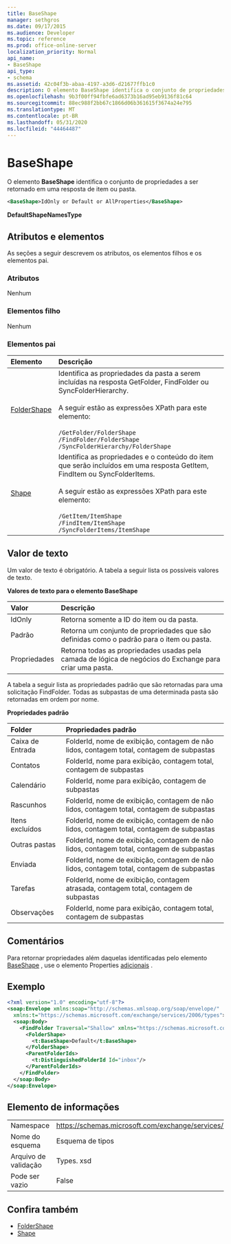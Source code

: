```yaml
---
title: BaseShape
manager: sethgros
ms.date: 09/17/2015
ms.audience: Developer
ms.topic: reference
ms.prod: office-online-server
localization_priority: Normal
api_name:
- BaseShape
api_type:
- schema
ms.assetid: 42c04f3b-abaa-4197-a3d6-d21677ffb1c0
description: O elemento BaseShape identifica o conjunto de propriedades a ser retornado em uma resposta de item ou pasta.
ms.openlocfilehash: 9b3f00ff94fbfe6ad6373b16ad95eb9136f81c64
ms.sourcegitcommit: 88ec988f2bb67c1866d06b361615f3674a24e795
ms.translationtype: MT
ms.contentlocale: pt-BR
ms.lasthandoff: 05/31/2020
ms.locfileid: "44464487"
---
```

# <a name="baseshape"></a>BaseShape

O elemento **BaseShape** identifica o conjunto de propriedades a ser retornado em uma resposta de item ou pasta. 
  
```xml
<BaseShape>IdOnly or Default or AllProperties</BaseShape>
```

 **DefaultShapeNamesType**
## <a name="attributes-and-elements"></a>Atributos e elementos

As seções a seguir descrevem os atributos, os elementos filhos e os elementos pai.
  
### <a name="attributes"></a>Atributos

Nenhum
  
### <a name="child-elements"></a>Elementos filho

Nenhum
  
### <a name="parent-elements"></a>Elementos pai

|**Elemento**|**Descrição**|
|:-----|:-----|
|[FolderShape](foldershape.md) <br/> | Identifica as propriedades da pasta a serem incluídas na resposta GetFolder, FindFolder ou SyncFolderHierarchy.<br/><br/>A seguir estão as expressões XPath para este elemento:<br/><br/>`/GetFolder/FolderShape` <br/>  `/FindFolder/FolderShape` <br/>  `/SyncFolderHierarchy/FolderShape` <br/> |
|[Shape](itemshape.md) <br/> | Identifica as propriedades e o conteúdo do item que serão incluídos em uma resposta GetItem, FindItem ou SyncFolderItems.<br/><br/>A seguir estão as expressões XPath para este elemento:<br/><br/>`/GetItem/ItemShape` <br/>  `/FindItem/ItemShape` <br/>  `/SyncFolderItems/ItemShape` <br/> |
   
## <a name="text-value"></a>Valor de texto

Um valor de texto é obrigatório. A tabela a seguir lista os possíveis valores de texto.
  
**Valores de texto para o elemento BaseShape**

|**Valor**|**Descrição**|
|:-----|:-----|
|IdOnly  <br/> |Retorna somente a ID do item ou da pasta.  <br/> |
|Padrão  <br/> |Retorna um conjunto de propriedades que são definidas como o padrão para o item ou pasta.  <br/> |
|Propriedades  <br/> |Retorna todas as propriedades usadas pela camada de lógica de negócios do Exchange para criar uma pasta.  <br/> |
   
A tabela a seguir lista as propriedades padrão que são retornadas para uma solicitação FindFolder. Todas as subpastas de uma determinada pasta são retornadas em ordem por nome.
  
**Propriedades padrão**

|**Folder**|**Propriedades padrão**|
|:-----|:-----|
|Caixa de Entrada  <br/> |FolderId, nome de exibição, contagem de não lidos, contagem total, contagem de subpastas  <br/> |
|Contatos  <br/> |FolderId, nome para exibição, contagem total, contagem de subpastas  <br/> |
|Calendário  <br/> |FolderId, nome para exibição, contagem de subpastas  <br/> |
|Rascunhos  <br/> |FolderId, nome de exibição, contagem de não lidos, contagem total, contagem de subpastas  <br/> |
|Itens excluídos  <br/> |FolderId, nome de exibição, contagem de não lidos, contagem total, contagem de subpastas  <br/> |
|Outras pastas  <br/> |FolderId, nome de exibição, contagem de não lidos, contagem total, contagem de subpastas  <br/> |
|Enviada  <br/> |FolderId, nome de exibição, contagem de não lidos, contagem total, contagem de subpastas  <br/> |
|Tarefas  <br/> |FolderId, nome de exibição, contagem atrasada, contagem total, contagem de subpastas  <br/> |
|Observações  <br/> |FolderId, nome para exibição, contagem total, contagem de subpastas  <br/> |
   
## <a name="remarks"></a>Comentários

Para retornar propriedades além daquelas identificadas pelo elemento [BaseShape](baseshape.md) , use o elemento Properties [adicionais](additionalproperties.md) . 
  
## <a name="example"></a>Exemplo

```XML
<?xml version="1.0" encoding="utf-8"?>
<soap:Envelope xmlns:soap="http://schemas.xmlsoap.org/soap/envelope/"
  xmlns:t="https://schemas.microsoft.com/exchange/services/2006/types">
  <soap:Body>
    <FindFolder Traversal="Shallow" xmlns="https://schemas.microsoft.com/exchange/services/2006/messages">
      <FolderShape>
        <t:BaseShape>Default</t:BaseShape>
      </FolderShape>
      <ParentFolderIds>
        <t:DistinguishedFolderId Id="inbox"/>
      </ParentFolderIds>
    </FindFolder>
  </soap:Body>
</soap:Envelope>
```

## <a name="element-information"></a>Elemento de informações

|||
|:-----|:-----|
|Namespace  <br/> |https://schemas.microsoft.com/exchange/services/2006/types  <br/> |
|Nome do esquema  <br/> |Esquema de tipos  <br/> |
|Arquivo de validação  <br/> |Types. xsd  <br/> |
|Pode ser vazio  <br/> |False  <br/> |
   
## <a name="see-also"></a>Confira também

- [FolderShape](foldershape.md)
- [Shape](itemshape.md)


